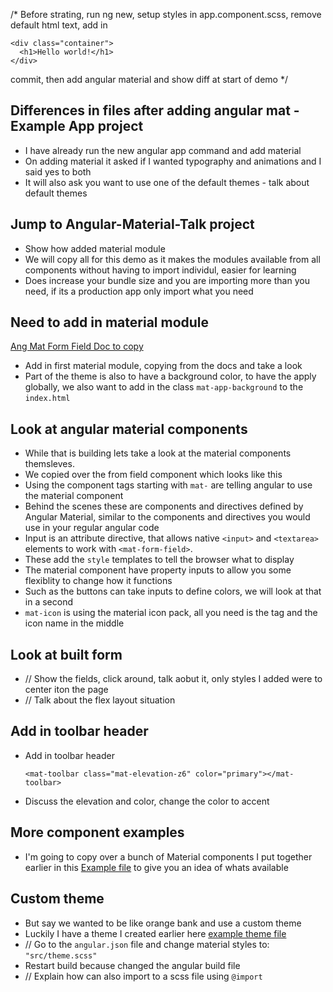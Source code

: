 /\* Before strating, run ng new, setup styles in app.component.scss, remove default html text, add in

```
<div class="container">
  <h1>Hello world!</h1>
</div>
```

commit, then add angular material and show diff at start of demo
\*/

## Differences in files after adding angular mat - Example App project

- I have already run the new angular app command and add material
- On adding material it asked if I wanted typography and animations and I said yes to both
- It will also ask you want to use one of the default themes - talk about default themes

## Jump to Angular-Material-Talk project

- Show how added material module
- We will copy all for this demo as it makes the modules available from all components without having to import individul, easier for learning
- Does increase your bundle size and you are importing more than you need, if its a production app only import what you need

## Need to add in material module

[Ang Mat Form Field Doc to copy](https://material.angular.io/components/form-field/overview)

- Add in first material module, copying from the docs and take a look
- Part of the theme is also to have a background color, to have the apply globally, we also want to add in the class `mat-app-background` to the `index.html`

## Look at angular material components

- While that is building lets take a look at the material components themsleves.
- We copied over the from field component which looks like this
- Using the component tags starting with `mat-` are telling angular to use the material component
- Behind the scenes these are components and directives defined by Angular Material, similar to the components and directives you would use in your regular angular code
- Input is an attribute directive, that allows native `<input>` and `<textarea>` elements to work with `<mat-form-field>`.
- These add the `style` templates to tell the browser what to display
- The material component have property inputs to allow you some flexiblity to change how it functions
- Such as the buttons can take inputs to define colors, we will look at that in a second
- `mat-icon` is using the material icon pack, all you need is the tag and the icon name in the middle

## Look at built form

- // Show the fields, click around, talk aobut it, only styles I added were to center iton the page
- // Talk about the flex layout situation

## Add in toolbar header

- Add in toolbar header
  ```
  <mat-toolbar class="mat-elevation-z6" color="primary"></mat-toolbar>
  ```
- Discuss the elevation and color, change the color to accent

## More component examples

- I'm going to copy over a bunch of Material components I put together earlier in this [Example file](example.component.html)
  to give you an idea of whats available

## Custom theme

- But say we wanted to be like orange bank and use a custom theme
- Luckily I have a theme I created earlier here [example theme file](theme.scss)
- // Go to the `angular.json` file and change material styles to: `"src/theme.scss"`
- Restart build because changed the angular build file
- // Explain how can also import to a scss file using `@import`
